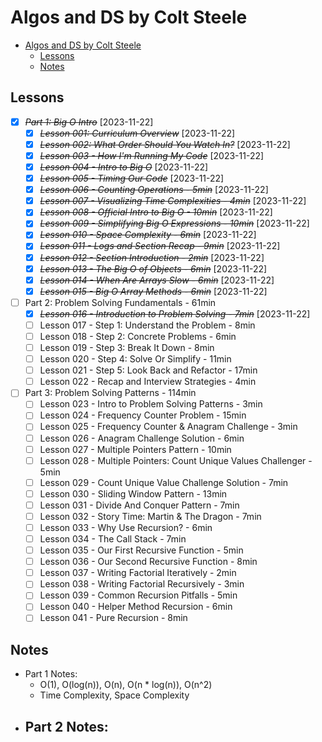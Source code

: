 # Algos and DS by Colt Steele

- [Algos and DS by Colt Steele](#algos-and-ds-by-colt-steele)
  - [Lessons](#lessons)
  - [Notes](#notes)

## Lessons

- [x] ~~_Part 1: Big O Intro_~~ [2023-11-22]
  - [x] ~~_Lesson 001: Curriculum Overview_~~ [2023-11-22]
  - [x] ~~_Lesson 002: What Order Should You Watch In?_~~ [2023-11-22]
  - [x] ~~_Lesson 003 - How I'm Running My Code_~~ [2023-11-22]
  - [x] ~~_Lesson 004 - Intro to Big O_~~ [2023-11-22]
  - [x] ~~_Lesson 005 - Timing Our Code_~~ [2023-11-22]
  - [x] ~~_Lesson 006 - Counting Operations - 5min_~~ [2023-11-22]
  - [x] ~~_Lesson 007 - Visualizing Time Complexities - 4min_~~ [2023-11-22]
  - [x] ~~_Lesson 008 - Official Intro to Big O - 10min_~~ [2023-11-22]
  - [x] ~~_Lesson 009 - Simplifying Big O Expressions - 10min_~~ [2023-11-22]
  - [x] ~~_Lesson 010 - Space Complexity - 6min_~~ [2023-11-22]
  - [x] ~~_Lesson 011 - Logs and Section Recap - 9min_~~ [2023-11-22]
  - [x] ~~_Lesson 012 - Section Introduction - 2min_~~ [2023-11-22]
  - [x] ~~_Lesson 013 - The Big O of Objects - 6min_~~ [2023-11-22]
  - [x] ~~_Lesson 014 - When Are Arrays Slow - 6min_~~ [2023-11-22]
  - [x] ~~_Lesson 015 - Big O Array Methods - 6min_~~ [2023-11-22]
- [ ] Part 2: Problem Solving Fundamentals - 61min
  - [x] ~~_Lesson 016 - Introduction to Problem Solving - 7min_~~ [2023-11-22]
  - [ ] Lesson 017 - Step 1: Understand the Problem - 8min
  - [ ] Lesson 018 - Step 2: Concrete Problems - 6min
  - [ ] Lesson 019 - Step 3: Break It Down - 8min
  - [ ] Lesson 020 - Step 4: Solve Or Simplify - 11min
  - [ ] Lesson 021 - Step 5: Look Back and Refactor - 17min
  - [ ] Lesson 022 - Recap and Interview Strategies - 4min
- [ ] Part 3: Problem Solving Patterns - 114min
  - [ ] Lesson 023 - Intro to Problem Solving Patterns - 3min
  - [ ] Lesson 024 - Frequency Counter Problem - 15min
  - [ ] Lesson 025 - Frequency Counter & Anagram Challenge - 3min
  - [ ] Lesson 026 - Anagram Challenge Solution - 6min
  - [ ] Lesson 027 - Multiple Pointers Pattern - 10min
  - [ ] Lesson 028 - Multiple Pointers: Count Unique Values Challenger - 5min
  - [ ] Lesson 029 - Count Unique Value Challenge Solution - 7min
  - [ ] Lesson 030 - Sliding Window Pattern - 13min
  - [ ] Lesson 031 - Divide And Conquer Pattern - 7min
  - [ ] Lesson 032 - Story Time: Martin & The Dragon - 7min
  - [ ] Lesson 033 - Why Use Recursion? - 6min
  - [ ] Lesson 034 - The Call Stack - 7min
  - [ ] Lesson 035 - Our First Recursive Function - 5min
  - [ ] Lesson 036 - Our Second Recursive Function - 8min
  - [ ] Lesson 037 - Writing Factorial Iteratively - 2min
  - [ ] Lesson 038 - Writing Factorial Recursively - 3min
  - [ ] Lesson 039 - Common Recursion Pitfalls - 5min
  - [ ] Lesson 040 - Helper Method Recursion - 6min
  - [ ] Lesson 041 - Pure Recursion - 8min

## Notes

- Part 1 Notes:
  - O(1), O(log(n)), O(n), O(n \* log(n)), O(n^2)
  - Time Complexity, Space Complexity
- ## Part 2 Notes:
